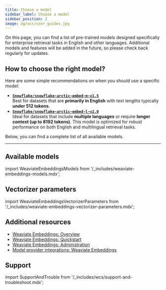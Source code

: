 ```yaml
---
title: Choose a model
sidebar_label: Choose a model
sidebar_position: 2
image: og/wcs/user_guides.jpg
---
```


On this page, you can find a list of pre-trained models designed specifically for enterprise retrieval tasks in English and other languages. Additional models and features will be added in the future, so please check back regularly for updates.

## How to choose the right model?

Here are some simple recommendations on when you should use a specific model:

- **[`Snowflake/snowflake-arctic-embed-m-v1.5`](#snowflake-arctic-embed-m-v1.5)**  
  Best for datasets that are **primarily in English** with text lengths typically **under 512 tokens**.
- **[`Snowflake/snowflake-arctic-embed-l-v2.0`](#snowflake-arctic-embed-l-v2.0)**  
  Ideal for datasets that include **multiple languages** or require **longer context (up to 8192 tokens)**. This model is optimized for robust performance on both English and multilingual retrieval tasks.

Below, you can find a complete list of all available models.

---

## Available models

<!-- TODO[g-despot]: Uncomment section when more models are added
The following models are available for use with Weaviate Embeddings:

- **[`Snowflake/snowflake-arctic-embed-m-v1.5`](#snowflake-arctic-embed-m-v1.5)**
- **[`Snowflake/snowflake-arctic-embed-l-v2.0`](#snowflake-arctic-embed-l-v2.0)** (default)

---
-->

import WeaviateEmbeddingsModels from '/_includes/weaviate-embeddings-models.mdx';

<WeaviateEmbeddingsModels />

## Vectorizer parameters

import WeaviateEmbeddingsVectorizerParameters from '/_includes/weaviate-embeddings-vectorizer-parameters.mdx';

<WeaviateEmbeddingsVectorizerParameters />

## Additional resources

- [Weaviate Embeddings: Overview](/developers/wcs/embeddings)
- [Weaviate Embeddings: Quickstart](/developers/wcs/embeddings/quickstart)
- [Weaviate Embeddings: Administration](/developers/wcs/embeddings/administration)
- [Model provider integrations: Weaviate Embeddings](/developers/weaviate/model-providers/weaviate/embeddings)

## Support

import SupportAndTrouble from '/\_includes/wcs/support-and-troubleshoot.mdx';

<SupportAndTrouble />

